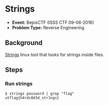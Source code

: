# Strings
* **Event:** BepisCTF (ISSS CTF 09-06-2016)
* **Problem Type:** Reverse Engineering

## Background
[Strings](https://linux.die.net/man/1/strings) linux tool that looks for strings inside files.

## Steps
### Run strings
```
$ strings password | grep "flag"
utflag{h4rdc0d3d_str1ngs}
```
